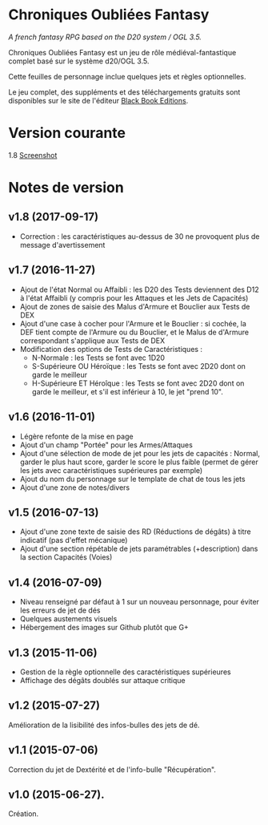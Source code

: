 # Chroniques Oubli&eacute;es Fantasy

_A french fantasy RPG based on the D20 system / OGL 3.5._

Chroniques Oubli&eacute;es Fantasy est un jeu de r&ocirc;le m&eacute;di&eacute;val-fantastique complet bas&eacute; sur le syst&egrave;me d20/OGL 3.5.

Cette feuilles de personnage inclue quelques jets et r&egrave;gles optionnelles.

Le jeu complet, des suppl&eacute;ments et des t&eacute;l&eacute;chargements gratuits sont disponibles sur le site de l&apos;&eacute;diteur [Black Book Editions](http://www.black-book-editions.fr/catalogue.php?id=13).

# Version courante
1.8 [Screenshot](co_v2.png)

# Notes de version

## v1.8 (2017-09-17)

* Correction : les caractéristiques au-dessus de 30 ne provoquent plus de message d'avertissement

## v1.7 (2016-11-27)

* Ajout de l'état Normal ou Affaibli : les D20 des Tests deviennent des D12 à l'état Affaibli (y compris pour les Attaques et les Jets de Capacités)
* Ajout de zones de saisie des Malus d'Armure et Bouclier aux Tests de DEX
* Ajout d'une case à cocher pour l'Armure et le Bouclier : si cochée, la DEF tient compte de l'Armure ou du Bouclier, et le Malus de d'Armure correspondant s'applique aux Tests de DEX
* Modification des options de Tests  de Caractéristiques :
  * N-Normale : les Tests se font avec 1D20
  * S-Supérieure OU Héroïque : les Tests se font avec 2D20 dont on garde le meilleur
  * H-Supérieure ET Héroîque : les Tests se font avec 2D20 dont on garde le meilleur, et s'il est inférieur à 10, le jet "prend 10".

## v1.6 (2016-11-01)

* Légère refonte de la mise en page
* Ajout d'un champ "Portée" pour les Armes/Attaques
* Ajout d'une sélection de mode de jet pour les jets de capacités : Normal, garder le plus haut score, garder le score le plus faible (permet de gérer les jets avec caractéristiques supérieures par exemple)
* Ajout du nom du personnage sur le template de chat de tous les jets
* Ajout d'une zone de notes/divers

## v1.5 (2016-07-13)

* Ajout d'une zone texte de saisie des RD (Réductions de dégâts) à titre indicatif (pas d'effet mécanique)
* Ajout d'une section répétable de jets paramétrables (+description) dans la section Capacités (Voies)

## v1.4 (2016-07-09)

* Niveau renseigné par défaut à 1 sur un nouveau personnage, pour éviter les erreurs de jet de dés
* Quelques austements visuels
* Hébergement des images sur Github plutôt que G+

## v1.3 (2015-11-06)

* Gestion de la règle optionnelle des caractéristiques supérieures
* Affichage des dégâts doublés sur attaque critique

## v1.2 (2015-07-27)
Am&eacute;lioration de la lisibilit&eacute; des infos-bulles des jets de d&eacute;.

## v1.1 (2015-07-06)
Correction du jet de Dext&eacute;rit&eacute; et de l'info-bulle "R&eacute;cup&eacute;ration".

## v1.0 (2015-06-27).
Cr&eacute;ation.
